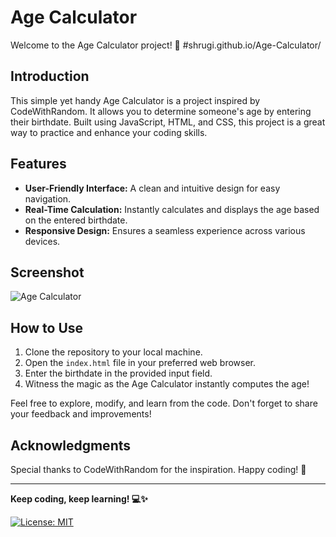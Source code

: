 # Age Calculator

Welcome to the Age Calculator project! 👋 #shrugi.github.io/Age-Calculator/

## Introduction

This simple yet handy Age Calculator is a project inspired by CodeWithRandom. It allows you to determine someone's age by entering their birthdate. Built using JavaScript, HTML, and CSS, this project is a great way to practice and enhance your coding skills.

## Features

- **User-Friendly Interface:** A clean and intuitive design for easy navigation.
- **Real-Time Calculation:** Instantly calculates and displays the age based on the entered birthdate.
- **Responsive Design:** Ensures a seamless experience across various devices.

## Screenshot
![Age Calculator](https://github.com/shrugi/Age-Calculator/assets/119075148/cdcd11de-dbac-4577-a098-026be19118ca)


## How to Use

1. Clone the repository to your local machine.
2. Open the `index.html` file in your preferred web browser.
3. Enter the birthdate in the provided input field.
4. Witness the magic as the Age Calculator instantly computes the age!

Feel free to explore, modify, and learn from the code. Don't forget to share your feedback and improvements!

## Acknowledgments

Special thanks to CodeWithRandom for the inspiration. Happy coding! 🚀

---

**Keep coding, keep learning! 💻✨**

[![License: MIT](https://img.shields.io/badge/License-MIT-yellow.svg)](https://opensource.org/licenses/MIT)

